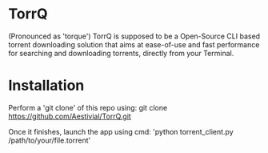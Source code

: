 # TorrQ

(Pronounced as 'torque') TorrQ is supposed to be a Open-Source CLI based torrent downloading solution that aims at ease-of-use and fast performance for searching and downloading torrents, directly from your Terminal.

# Installation

Perform a 'git clone' of this repo using:
git clone https://github.com/Aestivial/TorrQ.git

Once it finishes, launch the app using cmd:
'python torrent_client.py /path/to/your/file.torrent'
